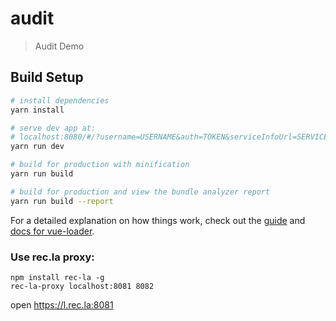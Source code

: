 # audit

> Audit Demo

## Build Setup

``` bash
# install dependencies
yarn install

# serve dev app at:
# localhost:8080/#/?username=USERNAME&auth=TOKEN&serviceInfoUrl=SERVICE_INFO_URL
yarn run dev

# build for production with minification
yarn run build

# build for production and view the bundle analyzer report
yarn run build --report
```

For a detailed explanation on how things work, check out the [guide](http://vuejs-templates.github.io/webpack/) and [docs for vue-loader](http://vuejs.github.io/vue-loader).

### Use rec.la proxy: 
```
npm install rec-la -g
rec-la-proxy localhost:8081 8082
```

open https://l.rec.la:8081